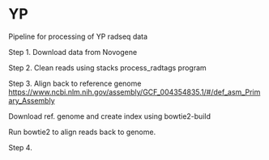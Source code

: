 # YP
Pipeline for processing of YP radseq data


Step 1. Download data from Novogene

Step 2. Clean reads using stacks process_radtags program

Step 3. Align back to reference genome https://www.ncbi.nlm.nih.gov/assembly/GCF_004354835.1/#/def_asm_Primary_Assembly
 
 Download ref. genome and create index using bowtie2-build
 
 Run bowtie2 to align reads back to genome. 

Step 4.
